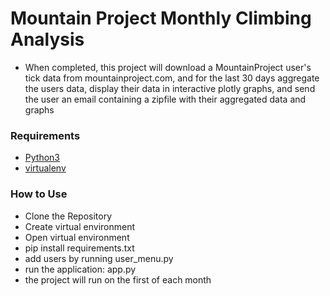 # Mountain Project Monthly Climbing Analysis
* When completed, this project will download a MountainProject user's tick data from mountainproject.com, and for the last 30 days aggregate the users data, display their data in interactive plotly graphs, and send the user an email containing a zipfile with their aggregated data and graphs

### Requirements
* [Python3](https://www.python.org/downloads/)
* [virtualenv](https://virtualenv.pypa.io/en/latest/)

### How to Use
* Clone the Repository
* Create virtual environment
* Open virtual environment
* pip install requirements.txt
* add users by running user_menu.py
* run the application: app.py
* the project will run on the first of each month